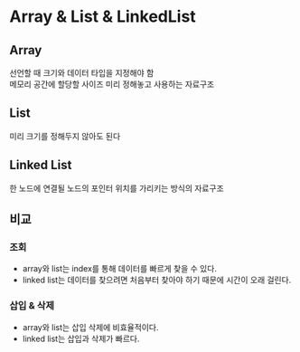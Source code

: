 # Array & List & LinkedList

## Array
선언할 때 크기와 데이터 타입을 지정해야 함 </br>
메모리 공간에 할당할 사이즈 미리 정해놓고 사용하는 자료구조

## List
미리 크기를 정해두지 않아도 된다

## Linked List
한 노드에 연결될 노드의 포인터 위치를 가리키는 방식의 자료구조

## 비교
### 조회
* array와 list는 index를 통해 데이터를 빠르게 찾을 수 있다.
* linked list는 데이터를 찾으려면 처음부터 찾아야 하기 때문에 시간이 오래 걸린다.

### 삽입 & 삭제
* array와 list는 삽입 삭제에 비효율적이다.
* linked list는 삽입과 삭제가 빠르다.